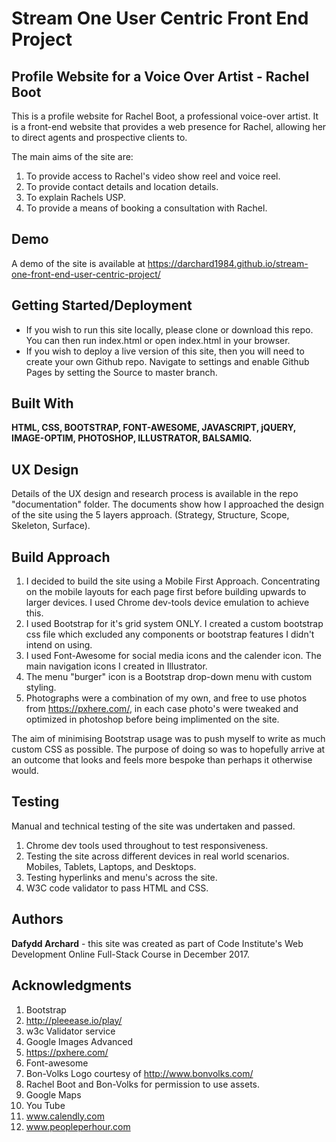 # Stream One User Centric Front End Project
 
## Profile Website for a Voice Over Artist - Rachel Boot

This is a profile website for Rachel Boot, a professional voice-over artist. It is a front-end website that provides a web presence for Rachel, allowing her to direct agents and prospective clients to. 

The main aims of the site are: 

1. To provide access to Rachel's video show reel and voice reel.
2. To provide contact details and location details.
3. To explain Rachels USP.
4. To provide a means of booking a consultation with Rachel.

## Demo

A demo of the site is available at https://darchard1984.github.io/stream-one-front-end-user-centric-project/

## Getting Started/Deployment

* If you wish to run this site locally, please clone or download this repo. You can then run index.html or open index.html in your browser.
* If you wish to deploy a live version of this site, then you will need to create your own Github repo. Navigate to settings and enable Github Pages by setting the Source to master branch.

## Built With 

**HTML, CSS, BOOTSTRAP, FONT-AWESOME, JAVASCRIPT, jQUERY, IMAGE-OPTIM, PHOTOSHOP, ILLUSTRATOR, BALSAMIQ.**

## UX Design

Details of the UX design and research process is available in the repo "documentation" folder. The documents show how I approached the design of the site using the 5 layers approach. (Strategy, Structure, Scope, Skeleton, Surface). 

## Build Approach

1. I decided to build the site using a Mobile First Approach. Concentrating on the mobile layouts for each page first before building upwards to larger devices. I used Chrome dev-tools device emulation to achieve this. 
2. I used Bootstrap for it's grid system ONLY. I created a custom bootstrap css file which excluded any components or bootstrap features I didn't intend on using. 
3. I used Font-Awesome for social media icons and the calender icon. The main navigation icons I created in Illustrator. 
4. The menu "burger" icon is a Bootstrap drop-down menu with custom styling.
5. Photographs were a combination of my own, and free to use photos from https://pxhere.com/, in each case photo's were tweaked and optimized in photoshop before being implimented on the site. 

The aim of minimising Bootstrap usage was to push myself to write as much custom CSS as possible. The purpose of doing so was to hopefully arrive at an outcome that looks and feels more bespoke than perhaps it otherwise would. 

## Testing

Manual and technical testing of the site was undertaken and passed. 

1. Chrome dev tools used throughout to test responsiveness.
2. Testing the site across different devices in real world scenarios. Mobiles, Tablets, Laptops, and Desktops.
3. Testing hyperlinks and menu's across the site. 
4. W3C code validator to pass HTML and CSS. 

## Authors

**Dafydd Archard** - this site was created as part of Code Institute's Web Development Online Full-Stack Course in December 2017.

## Acknowledgments

1. Bootstrap
2. http://pleeease.io/play/
3. w3c Validator service
4. Google Images Advanced
5. https://pxhere.com/
6. Font-awesome
7. Bon-Volks Logo courtesy of http://www.bonvolks.com/
8. Rachel Boot and Bon-Volks for permission to use assets.
9. Google Maps
10. You Tube
11. www.calendly.com
12. www.peopleperhour.com





